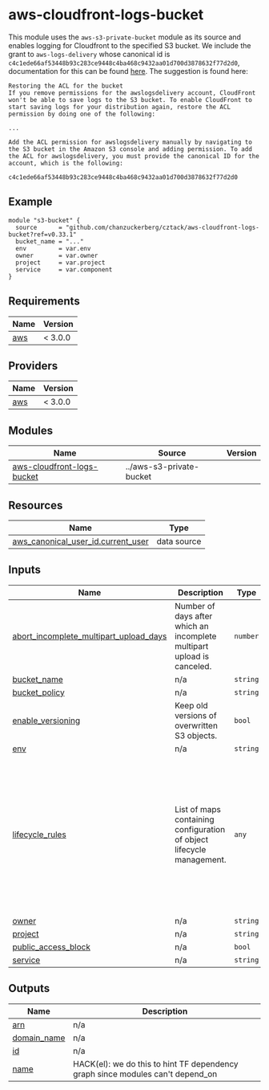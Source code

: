 # aws-cloudfront-logs-bucket

This module uses the `aws-s3-private-bucket` module as its source and enables logging for Cloudfront to the specified S3 bucket. We include the grant to `aws-logs-delivery` whose canonical id is `c4c1ede66af53448b93c283ce9448c4ba468c9432aa01d700d3878632f77d2d0`, documentation for this can be found [here](https://docs.aws.amazon.com/AmazonCloudFront/latest/DeveloperGuide/AccessLogs.html#AccessLogsBucketAndFileOwnership). The suggestion is found here:

```
Restoring the ACL for the bucket
If you remove permissions for the awslogsdelivery account, CloudFront won't be able to save logs to the S3 bucket. To enable CloudFront to start saving logs for your distribution again, restore the ACL permission by doing one of the following:

...

Add the ACL permission for awslogsdelivery manually by navigating to the S3 bucket in the Amazon S3 console and adding permission. To add the ACL for awslogsdelivery, you must provide the canonical ID for the account, which is the following:

c4c1ede66af53448b93c283ce9448c4ba468c9432aa01d700d3878632f77d2d0
```

## Example

```hcl
module "s3-bucket" {
  source      = "github.com/chanzuckerberg/cztack/aws-cloudfront-logs-bucket?ref=v0.33.1"
  bucket_name = "..."
  env         = var.env
  owner       = var.owner
  project     = var.project
  service     = var.component
}
```

<!-- START -->
## Requirements

| Name | Version |
|------|---------|
| <a name="requirement_aws"></a> [aws](#requirement\_aws) | < 3.0.0 |

## Providers

| Name | Version |
|------|---------|
| <a name="provider_aws"></a> [aws](#provider\_aws) | < 3.0.0 |

## Modules

| Name | Source | Version |
|------|--------|---------|
| <a name="module_aws-cloudfront-logs-bucket"></a> [aws-cloudfront-logs-bucket](#module\_aws-cloudfront-logs-bucket) | ../aws-s3-private-bucket |  |

## Resources

| Name | Type |
|------|------|
| [aws_canonical_user_id.current_user](https://registry.terraform.io/providers/hashicorp/aws/latest/docs/data-sources/canonical_user_id) | data source |

## Inputs

| Name | Description | Type | Default | Required |
|------|-------------|------|---------|:--------:|
| <a name="input_abort_incomplete_multipart_upload_days"></a> [abort\_incomplete\_multipart\_upload\_days](#input\_abort\_incomplete\_multipart\_upload\_days) | Number of days after which an incomplete multipart upload is canceled. | `number` | `14` | no |
| <a name="input_bucket_name"></a> [bucket\_name](#input\_bucket\_name) | n/a | `string` | n/a | yes |
| <a name="input_bucket_policy"></a> [bucket\_policy](#input\_bucket\_policy) | n/a | `string` | `""` | no |
| <a name="input_enable_versioning"></a> [enable\_versioning](#input\_enable\_versioning) | Keep old versions of overwritten S3 objects. | `bool` | `true` | no |
| <a name="input_env"></a> [env](#input\_env) | n/a | `string` | n/a | yes |
| <a name="input_lifecycle_rules"></a> [lifecycle\_rules](#input\_lifecycle\_rules) | List of maps containing configuration of object lifecycle management. | `any` | <pre>[<br>  {<br>    "enabled": true,<br>    "expiration": {<br>      "expired_object_delete_marker": true<br>    },<br>    "noncurrent_version_expiration": {<br>      "days": 365<br>    },<br>    "noncurrent_version_transition": {<br>      "days": 30,<br>      "storage_class": "STANDARD_IA"<br>    }<br>  }<br>]</pre> | no |
| <a name="input_owner"></a> [owner](#input\_owner) | n/a | `string` | n/a | yes |
| <a name="input_project"></a> [project](#input\_project) | n/a | `string` | n/a | yes |
| <a name="input_public_access_block"></a> [public\_access\_block](#input\_public\_access\_block) | n/a | `bool` | `true` | no |
| <a name="input_service"></a> [service](#input\_service) | n/a | `string` | n/a | yes |

## Outputs

| Name | Description |
|------|-------------|
| <a name="output_arn"></a> [arn](#output\_arn) | n/a |
| <a name="output_domain_name"></a> [domain\_name](#output\_domain\_name) | n/a |
| <a name="output_id"></a> [id](#output\_id) | n/a |
| <a name="output_name"></a> [name](#output\_name) | HACK(el): we do this to hint TF dependency graph since modules can't depend\_on |
<!-- END -->
